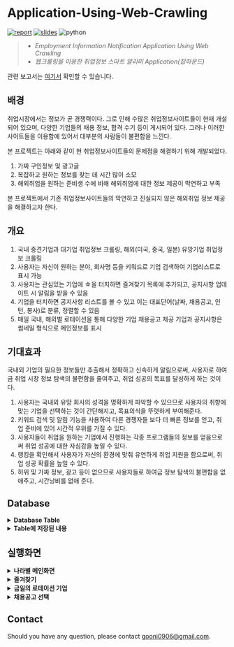 # Application-Using-Web-Crawling

[![report](https://img.shields.io/badge/Report-brightgreen.svg)](./Report/report.pdf)
[![slides](https://img.shields.io/badge/Presentation-Slides-red.svg)](./Report/slides.ppt)
![python](https://img.shields.io/badge/Python-FFE135?style=flat&logo=Python&logoColor=#3776AB)

> - *Employment Information Notification Application Using Web Crawling*
> - *웹크롤링을 이용한 취업정보 스마트 알리미 Application(잡하운드)*

관련 보고서는 [여기서](./Report) 확인할 수 있습니다.

## 배경
취업시장에서는 정보가 곧 경쟁력이다. 그로 인해 수많은 취업정보사이트들이 현재 개설되어 있으며, 다양한 기업들의 채용 정보, 합격 수기 등이 게시되어 있다. 그러나 이러한 사이트들을 이용함에 있어서 대부분의 사람들이 불편함을 느낀다. 

본 프로젝트는 아래와 같이 현 취업정보사이트들의 문제점을 해결하기 위해 개발되었다.
1. 가짜 구인정보 및 광고글
2. 복잡하고 원하는 정보를 찾는 데 시간 많이 소모
3. 해외취업을 원하는 준비생 수에 비해 해외취업에 대한 정보 제공이 막연하고 부족

본 프로젝트에서 기존 취업정보사이트들의 막연하고 진실되지 않은 해외취업 정보 제공을 해결하고자 한다. 

## 개요
1. 국내 중견기업과 대기업 취업정보 크롤링, 해외(미국, 중국, 일본) 유망기업 취업정보 크롤링
2. 사용자는 자신이 원하는 분야, 회사명 등을 키워드로 기업 검색하여 기업리스트로 표시 가능
3. 사용자는 관심있는 기업에 ☆을 터치하면 즐겨찾기 목록에 추가되고, 공지사항 업데이트 시 알림을 받을 수 있음
4. 기업을 터치하면 공지사항 리스트를 볼 수 있고 이는 대표단어(날짜, 채용공고, 인턴, 봉사)로 분류, 정렬할 수 있음
5. 매일 국내, 해외별 로테이션을 통해 다양한 기업 채용공고 제공
기업과 공지사항은 썸네일 형식으로 메인정보를 표시
   
## 기대효과
국내외 기업의 필요한 정보들만 추출해서 정확하고 신속하게 알림으로써, 사용자로 하여금 취업 시장 정보 탐색의 불편함을 줄여주고, 취업 성공의 목표를 달성하게 하는 것이다.

1. 사용자는 국내외 유망 회사의 성격을 명확하게 파악할 수 있으므로 사용자의 취향에 맞는 기업을 선택하는 것이 간단해지고, 목표의식을 뚜렷하게 부여해준다.
2. 키워드 검색 및 알림 기능을 사용하여 다른 경쟁자들 보다 더 빠른 정보를 얻고, 취업 준비에 있어 시간적 우위를 가질 수 있다.
3. 사용자들이 취업을 원하는 기업에서 진행하는 각종 프로그램들의 정보를 얻음으로써 취업 성공에 대한 자심감을 높일 수 있다.
4. 랭킹을 확인해서 사용자가 자신의 환경에 맞춰 유연하게 취업 지원을 함으로써, 취업 성공 확률을 높일 수 있다.
5. 허위 및 가짜 정보, 광고 등이 없으므로 사용자들로 하여금 정보 탐색의 불편함을 없애주고, 시간낭비를 없애 준다.

## Database
<details>
<summary><strong>Database Table</strong></summary>
<br>
<img src="img/database_table.png" alt="database_table.png" width="700">
</details>

<details>
<summary><strong>Table에 저장된 내용</strong></summary>
<br>
<img src="img/global_table_1.png" alt="global_table_1.png" width="700">
<br>
<img src="img/global_table_2.png" alt="global_table_2.png" width="700">
</details>

## 실행화면

<details>
<summary><strong>나라별 메인화면</strong></summary>
<br>
<img src="img/execution_1.png" alt="execution_1.png" height="500">
</details>

<details>
<summary><strong>즐겨찾기</strong></summary>
<br>
<img src="img/execution_2.png" alt="execution_2.png" height="500">
</details>

<details>
<summary><strong>금일의 로테이션 기업</strong></summary>
<br>
<img src="img/execution_3.png" alt="execution_3.png" height="500">
</details>

<details>
<summary><strong>채용공고 선택</strong></summary>
<br>
<img src="img/execution_4.png" alt="execution_4.png" height="500">
</details>


## Contact
Should you have any question, please contact gooni0906@gmail.com.

